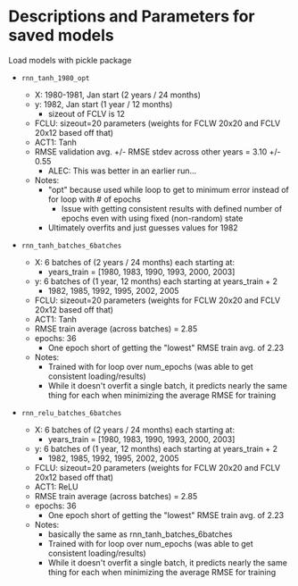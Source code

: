 # Descriptions and Parameters for saved models

Load models with pickle package

* `rnn_tanh_1980_opt`
    * X: 1980-1981, Jan start (2 years / 24 months)
    * y: 1982, Jan start (1 year / 12 months)
        * sizeout of FCLV is 12
    * FCLU: sizeout=20 parameters (weights for FCLW 20x20 and FCLV 20x12 based off that)
    * ACT1: Tanh
    * RMSE validation avg. +/- RMSE stdev across other years = 3.10 +/- 0.55
        * ALEC: This was better in an earlier run...
    * Notes:
        * "opt" because used while loop to get to minimum error instead of for loop with # of epochs
            * Issue with getting consistent results with defined number of epochs even with using fixed (non-random) state
        * Ultimately overfits and just guesses values for 1982

* `rnn_tanh_batches_6batches`
    * X: 6 batches of (2 years / 24 months) each starting at:
        * years_train = [1980, 1983, 1990, 1993, 2000, 2003]
    * y: 6 batches of (1 year, 12 months) each starting at years_train + 2
        * 1982, 1985, 1992, 1995, 2002, 2005
    * FCLU: sizeout=20 parameters (weights for FCLW 20x20 and FCLV 20x12 based off that)
    * ACT1: Tanh
    * RMSE train average (across batches) = 2.85
    * epochs: 36
        * One epoch short of getting the "lowest" RMSE train avg. of 2.23
    * Notes:
        * Trained with for loop over num_epochs (was able to get consistent loading/results)
        * While it doesn't overfit a single batch, it predicts nearly the same thing for each when minimizing the average RMSE for training

* `rnn_relu_batches_6batches`
    * X: 6 batches of (2 years / 24 months) each starting at:
        * years_train = [1980, 1983, 1990, 1993, 2000, 2003]
    * y: 6 batches of (1 year, 12 months) each starting at years_train + 2
        * 1982, 1985, 1992, 1995, 2002, 2005
    * FCLU: sizeout=20 parameters (weights for FCLW 20x20 and FCLV 20x12 based off that)
    * ACT1: ReLU
    * RMSE train average (across batches) = 2.85
    * epochs: 36
        * One epoch short of getting the "lowest" RMSE train avg. of 2.23
    * Notes:
        * basically the same as rnn_tanh_batches_6batches
        * Trained with for loop over num_epochs (was able to get consistent loading/results)
        * While it doesn't overfit a single batch, it predicts nearly the same thing for each when minimizing the average RMSE for training

    